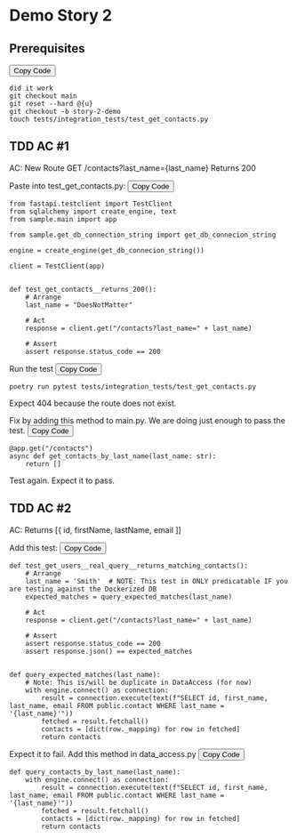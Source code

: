 <script>
 document.addEventListener('DOMContentLoaded', (event) => {
        document.querySelectorAll('.copy-btn').forEach(button => {
            button.addEventListener('click', () => {
                // Find the next sibling <pre> element
                let preElement = button.parentElement.nextElementSibling;
                if (preElement && preElement.tagName.toLowerCase() === 'pre') {
                    let codeBlock = preElement.querySelector('code').innerText;

                    // Create a temporary textarea element
                    let tempTextarea = document.createElement("textarea");
                    tempTextarea.value = codeBlock;
                    document.body.appendChild(tempTextarea);

                    // Select the text in the textarea
                    tempTextarea.select();
                    tempTextarea.setSelectionRange(0, 99999); // For mobile devices

                    // Copy the text to the clipboard
                    document.execCommand("copy");

                    // Remove the temporary textarea element
                    document.body.removeChild(tempTextarea);

                    // Optionally, alert the user that the code has been copied
                    alert("Code copied to clipboard!");
                } else {
                    alert("No code block found to copy!");
                }
            });
        });
    });</script>
# Demo Story 2

## Prerequisites

<button class="copy-btn">Copy Code</button>
```
did it work
git checkout main
git reset --hard @{u}
git checkout -b story-2-demo
touch tests/integration_tests/test_get_contacts.py
```

## TDD AC #1

AC: New Route GET /contacts?last_name={last_name} Returns 200

Paste into test_get_contacts.py:
<button class="copy-btn">Copy Code</button>
```
from fastapi.testclient import TestClient
from sqlalchemy import create_engine, text
from sample.main import app

from sample.get_db_connection_string import get_db_connecion_string

engine = create_engine(get_db_connecion_string())

client = TestClient(app)


def test_get_contacts__returns_200():
    # Arrange
    last_name = "DoesNotMatter"

    # Act
    response = client.get("/contacts?last_name=" + last_name)

    # Assert
    assert response.status_code == 200
```

Run the test
<button class="copy-btn">Copy Code</button>
```
poetry run pytest tests/integration_tests/test_get_contacts.py
```

Expect 404 because the route does not exist.

Fix by adding this method to main.py.  We are doing just enough to pass the test.
<button class="copy-btn">Copy Code</button>

```
@app.get("/contacts")
async def get_contacts_by_last_name(last_name: str):
    return []
```

Test again.  Expect it to pass.

## TDD AC #2

AC: Returns [{ id, firstName, lastName, email ]]

Add this test:
<button class="copy-btn">Copy Code</button>
```
def test_get_users__real_query__returns_matching_contacts():
    # Arrange
    last_name = 'Smith'  # NOTE: This test in ONLY predicatable IF you are testing against the Dockerized DB
    expected_matches = query_expected_matches(last_name)

    # Act
    response = client.get("/contacts?last_name=" + last_name)

    # Assert
    assert response.status_code == 200
    assert response.json() == expected_matches


def query_expected_matches(last_name):
    # Note: This is/will be duplicate in DataAccess (for now)
    with engine.connect() as connection:
        result = connection.execute(text(f"SELECT id, first_name, last_name, email FROM public.contact WHERE last_name = '{last_name}'"))
        fetched = result.fetchall()
        contacts = [dict(row._mapping) for row in fetched]
        return contacts
```

Expect it to fail. Add this method in data_access.py
<button class="copy-btn">Copy Code</button>
```
def query_contacts_by_last_name(last_name):
    with engine.connect() as connection:
        result = connection.execute(text(f"SELECT id, first_name, last_name, email FROM public.contact WHERE last_name = '{last_name}'"))
        fetched = result.fetchall()
        contacts = [dict(row._mapping) for row in fetched]
        return contacts
```


